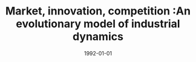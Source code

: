 ---
# Documentation: https://wowchemy.com/docs/managing-content/

title: Market, innovation, competition :An evolutionary model of industrial dynamics
subtitle: ''
summary: ''
authors:
- Witold Kwaśnicki
- kwasnicka
tags: []
categories: []
date: '1992-01-01'
lastmod: 2022-10-07T04:59:02Z
featured: false
draft: false

# Featured image
# To use, add an image named `featured.jpg/png` to your page's folder.
# Focal points: Smart, Center, TopLeft, Top, TopRight, Left, Right, BottomLeft, Bottom, BottomRight.
image:
  caption: ''
  focal_point: ''
  preview_only: false

# Projects (optional).
#   Associate this post with one or more of your projects.
#   Simply enter your project's folder or file name without extension.
#   E.g. `projects = ["internal-project"]` references `content/project/deep-learning/index.md`.
#   Otherwise, set `projects = []`.
projects: []
publishDate: '2022-10-07T04:59:01.284849Z'
publication_types:
- '2'
abstract: ''
publication: '*Journal of Economic Behavior and Organization*'
doi: 10.1016/0167-2681(92)90042-A
---